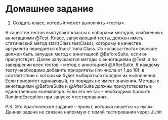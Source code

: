 # Домашнее задание

1. Создать класс, который может выполнять «тесты».

В качестве тестов выступают классы с наборами методов, снабженных аннотациями @Test. Класс,
запускающий тесты, должен иметь статический метод start(Class testClass), которому в качестве
аргумента передается объект типа Class. Из «класса-теста» вначале должен быть запущен метод с
аннотацией @BeforeSuite, если он присутствует. Далее запускаются методы с аннотациями @Test, а
по завершении всех тестов – метод с аннотацией @AfterSuite.
К каждому тесту необходимо добавить приоритеты (int-числа от 1 до 10), в соответствии с которыми
будет выбираться порядок их выполнения. Если приоритет одинаковый, то порядок не имеет
значения. Методы с аннотациями @BeforeSuite и @AfterSuite должны присутствовать в
единственном экземпляре. Если это не так – необходимо бросить RuntimeException при запуске
«тестирования».

P.S. Это практическое задание – проект, который пишется «с нуля». Данная задача не связана
напрямую с темой тестирования через JUnit